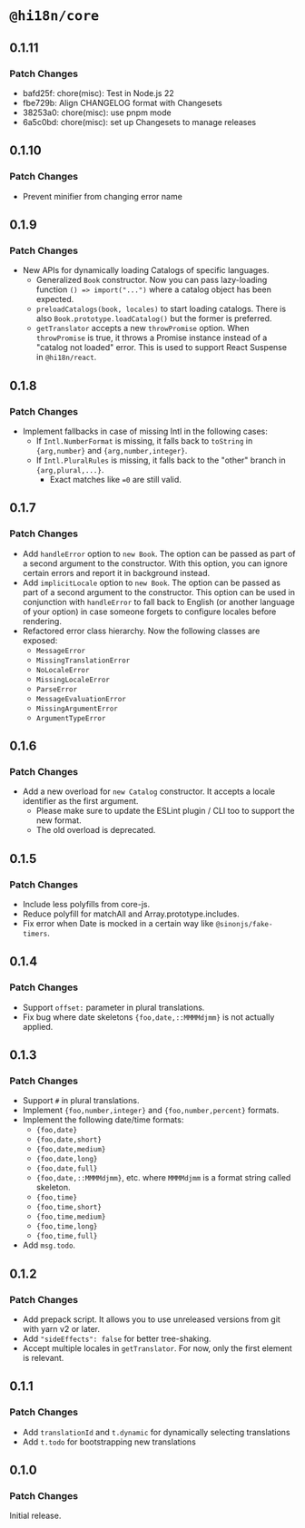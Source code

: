 # `@hi18n/core`

## 0.1.11

### Patch Changes

- bafd25f: chore(misc): Test in Node.js 22
- fbe729b: Align CHANGELOG format with Changesets
- 38253a0: chore(misc): use pnpm mode
- 6a5c0bd: chore(misc): set up Changesets to manage releases

## 0.1.10

### Patch Changes

- Prevent minifier from changing error name

## 0.1.9

### Patch Changes

- New APIs for dynamically loading Catalogs of specific languages.
  - Generalized `Book` constructor. Now you can pass lazy-loading function `() => import("...")` where a catalog object has been expected.
  - `preloadCatalogs(book, locales)` to start loading catalogs. There is also `Book.prototype.loadCatalog()` but the former is preferred.
  - `getTranslator` accepts a new `throwPromise` option. When `throwPromise` is true, it throws a Promise instance instead of a "catalog not loaded" error. This is used to support React Suspense in `@hi18n/react`.

## 0.1.8

### Patch Changes

- Implement fallbacks in case of missing Intl in the following cases:
  - If `Intl.NumberFormat` is missing, it falls back to `toString` in `{arg,number}` and `{arg,number,integer}`.
  - If `Intl.PluralRules` is missing, it falls back to the "other" branch in `{arg,plural,...}`.
    - Exact matches like `=0` are still valid.

## 0.1.7

### Patch Changes

- Add `handleError` option to `new Book`.
  The option can be passed as part of a second argument to the constructor.
  With this option, you can ignore certain errors and report it in background instead.
- Add `implicitLocale` option to `new Book`.
  The option can be passed as part of a second argument to the constructor.
  This option can be used in conjunction with `handleError` to fall back to English (or another language of your option)
  in case someone forgets to configure locales before rendering.
- Refactored error class hierarchy. Now the following classes are exposed:
  - `MessageError`
  - `MissingTranslationError`
  - `NoLocaleError`
  - `MissingLocaleError`
  - `ParseError`
  - `MessageEvaluationError`
  - `MissingArgumentError`
  - `ArgumentTypeError`

## 0.1.6

### Patch Changes

- Add a new overload for `new Catalog` constructor. It accepts a locale identifier as the first argument.
  - Please make sure to update the ESLint plugin / CLI too to support the new format.
  - The old overload is deprecated.

## 0.1.5

### Patch Changes

- Include less polyfills from core-js.
- Reduce polyfill for matchAll and Array.prototype.includes.
- Fix error when Date is mocked in a certain way like `@sinonjs/fake-timers`.

## 0.1.4

### Patch Changes

- Support `offset:` parameter in plural translations.
- Fix bug where date skeletons `{foo,date,::MMMMdjmm}` is not actually applied.

## 0.1.3

### Patch Changes

- Support `#` in plural translations.
- Implement `{foo,number,integer}` and `{foo,number,percent}` formats.
- Implement the following date/time formats:
  - `{foo,date}`
  - `{foo,date,short}`
  - `{foo,date,medium}`
  - `{foo,date,long}`
  - `{foo,date,full}`
  - `{foo,date,::MMMMdjmm}`, etc. where `MMMMdjmm` is a format string called skeleton.
  - `{foo,time}`
  - `{foo,time,short}`
  - `{foo,time,medium}`
  - `{foo,time,long}`
  - `{foo,time,full}`
- Add `msg.todo`.

## 0.1.2

### Patch Changes

- Add prepack script. It allows you to use unreleased versions from git with yarn v2 or later.
- Add `"sideEffects": false` for better tree-shaking.
- Accept multiple locales in `getTranslator`. For now, only the first element is relevant.

## 0.1.1

### Patch Changes

- Add `translationId` and `t.dynamic` for dynamically selecting translations
- Add `t.todo` for bootstrapping new translations

## 0.1.0

### Patch Changes

Initial release.
